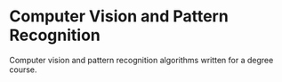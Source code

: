 #  Computer Vision and Pattern Recognition

Computer vision and pattern recognition algorithms written for a degree course.
